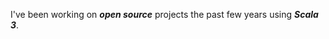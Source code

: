 <!--- top commit numnber: 13213 -->

I've been working on ***open source*** projects the past few years using ***Scala 3***.
<!---
![Stats](https://github-readme-stats.vercel.app/api?username=objektwerks&show_icons=true&hide_border=true&rank_icon=percentile)
-->
